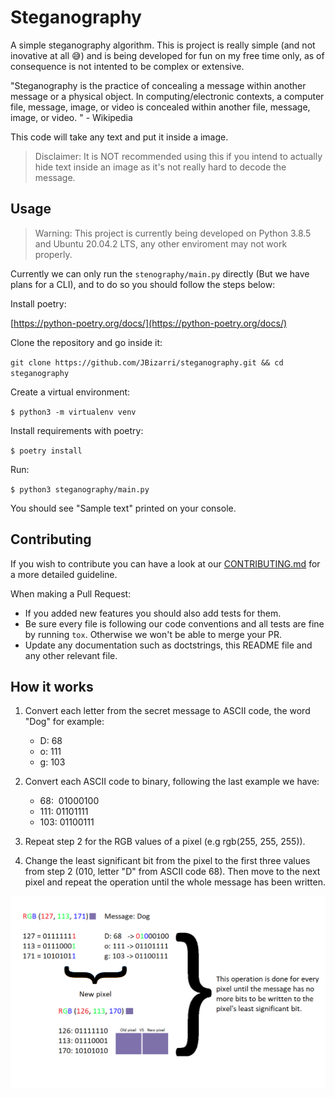 # Steganography

A simple steganography algorithm. This is project is really simple (and not inovative at all 😅) and is being developed for fun on my free time only, as of consequence is not intented to be complex or extensive.

"Steganography is the practice of concealing a message within another message or a physical object. In computing/electronic contexts, a computer file, message, image, or video is concealed within another file, message, image, or video. " - Wikipedia

This code will take any text and put it inside a image.

>Disclaimer: It is NOT recommended using this if you intend to actually hide text inside an image as it's not really hard to decode the message.

## Usage

>Warning: This project is currently being developed on Python 3.8.5 and Ubuntu 20.04.2 LTS, any other enviroment may not work properly.

Currently we can only run the `stenography/main.py` directly (But we have plans for a CLI), and to do so you should follow the steps below:

Install poetry:

[https://python-poetry.org/docs/](https://python-poetry.org/docs/)

Clone the repository and go inside it:

`git clone https://github.com/JBizarri/steganography.git && cd steganography`

Create a virtual environment:

`$ python3 -m virtualenv venv`

Install requirements with poetry:

`$ poetry install`

Run:

`$ python3 steganography/main.py`

You should see "Sample text" printed on your console.

## Contributing

If you wish to contribute you can have a look at our [CONTRIBUTING.md](CONTRIBUTING.md) for a more detailed guideline.

When making a Pull Request:

- If you added new features you should also add tests for them.
- Be sure every file is following our code conventions and all tests are fine by running `tox`. Otherwise we won't be able to merge your PR.
- Update any documentation such as doctstrings, this README file and any other relevant file.

## How it works

1. Convert each letter from the secret message to ASCII code, the word "Dog" for example:

    - D: 68
    - o: 111
    - g: 103

2. Convert each ASCII code to binary, following the last example we have:

    - 68: &nbsp;01000100
    - 111: 01101111
    - 103: 01100111

3. Repeat step 2 for the RGB values of a pixel (e.g rgb(255, 255, 255)).

4. Change the least significant bit from the pixel to the first three values from step 2 (010, letter "D" from ASCII code 68). Then move to the next pixel and repeat the operation until the whole message has been written.

![Steganography Process](./docs/resources/steganography.png)
